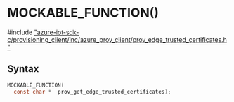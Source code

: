 # MOCKABLE_FUNCTION()

\#include ["azure-iot-sdk-c/provisioning_client/inc/azure_prov_client/prov_edge_trusted_certificates.h"](../iot-c-ref-prov-edge-trusted-certificates-h.md)  

## Syntax

```C
MOCKABLE_FUNCTION(
  const char *  prov_get_edge_trusted_certificates);

```

